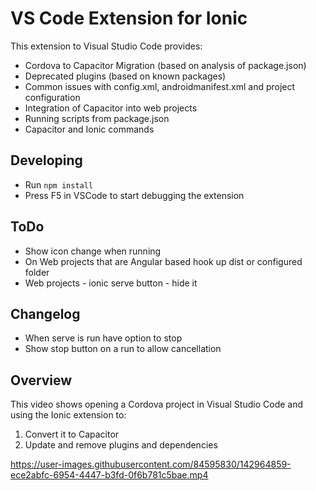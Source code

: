 # VS Code Extension for Ionic

This extension to Visual Studio Code provides:
- Cordova to Capacitor Migration (based on analysis of package.json)
- Deprecated plugins (based on known packages)
- Common issues with config.xml, androidmanifest.xml and project configuration
- Integration of Capacitor into web projects
- Running scripts from package.json
- Capacitor and Ionic commands

## Developing
- Run `npm install`
- Press F5 in VSCode to start debugging the extension

## ToDo
- Show icon change when running
- On Web projects that are Angular based hook up dist or configured folder
- Web projects - ionic serve button - hide it

## Changelog
- When serve is run have option to stop
- Show stop button on a run to allow cancellation


## Overview
This video shows opening a Cordova project in Visual Studio Code and using the Ionic extension to:
1. Convert it to Capacitor
2. Update and remove plugins and dependencies

https://user-images.githubusercontent.com/84595830/142964859-ece2abfc-6954-4447-b3fd-0f6b781c5bae.mp4

